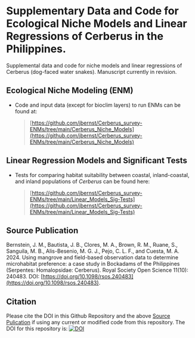 # Supplementary Data and Code for Ecological Niche Models and Linear Regressions of Cerberus in the Philippines. 
Supplemental data and code for niche models and linear regressions of Cerberus (dog-faced water snakes). Manuscript currently in revision.


## Ecological Niche Modeling (ENM)
* Code and input data (except for bioclim layers) to run ENMs can be found at:
  >[https://github.com/jbernst/Cerberus_survey-ENMs/tree/main/Cerberus_Niche_Models](https://github.com/jbernst/Cerberus_survey-ENMs/tree/main/Cerberus_Niche_Models)

## Linear Regression Models and Significant Tests
* Tests for comparing habitat suitability between coastal, inland-coastal, and inland populations of _Cerberus_ can be found here:
  >[https://github.com/jbernst/Cerberus_survey-ENMs/tree/main/Linear_Models_Sig-Tests](https://github.com/jbernst/Cerberus_survey-ENMs/tree/main/Linear_Models_Sig-Tests)


## Source Publication
Bernstein, J. M., Bautista, J. B., Clores, M. A., Brown, R. M., Ruane, S., Sanguila, M. B., Alis-Besenio, M. G. J., Pejo, C. L. F., and Cuesta, M. A. 2024. Using mangrove and field-based observation data to determine microhabitat preference: a case study in Bockadams of the Philippines (Serpentes: Homalopsidae: Cerberus). Royal Society Open Science 11(10): 240483.
DOI: [https://doi.org/10.1098/rsos.240483](https://doi.org/10.1098/rsos.240483).

## Citation
Please cite the DOI in this Github Repository and the above [Source Pulication](https://doi.org/10.1098/rsos.240483) if using any current or modified code from this repository.
The DOI for this repository is: [![DOI](https://zenodo.org/badge/832797550.svg)](https://doi.org/10.5281/zenodo.13317013)
